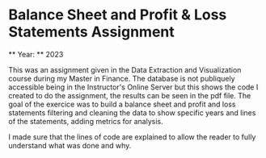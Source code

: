# Balance Sheet and Profit & Loss Statements Assignment

** Year: ** 2023

This was an assignment given in the Data Extraction and Visualization course during my Master in Finance.
The database is not publiquely accessible being in the Instructor's Online Server but this shows the code I created to do the assignment, the results can be seen in the pdf file.
The goal of the exercice was to build a balance sheet and profit and loss statements filtering and cleaning the data to show specific years and lines of the statements, adding metrics for analysis.

I made sure that the lines of code are explained to allow the reader to fully understand what was done and why.
